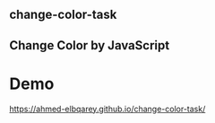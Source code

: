 ## change-color-task
## Change Color by JavaScript
# Demo
https://ahmed-elbqarey.github.io/change-color-task/
